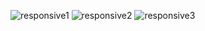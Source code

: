 ![responsive1](https://user-images.githubusercontent.com/77614377/120517291-ee714c00-c3ed-11eb-970c-9ee67e051c6f.png)
![responsive2](https://user-images.githubusercontent.com/77614377/120517295-f03b0f80-c3ed-11eb-8363-4b17845d1da1.png)
![responsive3](https://user-images.githubusercontent.com/77614377/120517300-f204d300-c3ed-11eb-8fda-351eca2a8f58.png)

